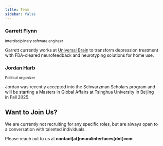 ```yaml
---
title: Team
sidebar: false
---
```

<div class="team">
    <div class="member">
        <h3>Garrett Flynn</h3>
        <small>Interdisciplinary software engineer</small>
        <p>Garrett currently works at <a href="https://www.universal-brain.com">Universal Brain</a> to transform depression treatment with FDA-cleared neurofeedback and neurotyping solutions for home use.</p>
    </div>
    <div class="member">
        <h3>Jordan Harb</h3>
        <small>Political organizer</small>
        <p>Jordan was recently accepted into the Schwarzman Scholars program and will be starting a Masters in Global Affairs at Tsinghua University in Beijing in Fall 2025.</p>
    </div>
</div>

## Want to Join Us?
We are currently not recruiting for any specific roles, but are always open to a conversation with talented individuals.

Please reach out to us at **contact[at]neuralinterfaces[dot]com**

